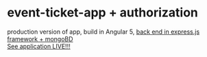 # event-ticket-app + authorization
production version of app, build in Angular 5, <a href="https://github.com/MykolajKrusser/express.js">back end in express.js framework + mongoBD</a>
<br>
<a href="http://tritritega.pe.hu">See application LIVE!!!</a>
